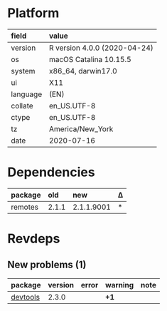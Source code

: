 # Platform

|field    |value                        |
|:--------|:----------------------------|
|version  |R version 4.0.0 (2020-04-24) |
|os       |macOS Catalina 10.15.5       |
|system   |x86_64, darwin17.0           |
|ui       |X11                          |
|language |(EN)                         |
|collate  |en_US.UTF-8                  |
|ctype    |en_US.UTF-8                  |
|tz       |America/New_York             |
|date     |2020-07-16                   |

# Dependencies

|package |old   |new        |Δ  |
|:-------|:-----|:----------|:--|
|remotes |2.1.1 |2.1.1.9001 |*  |

# Revdeps

## New problems (1)

|package                          |version |error |warning |note |
|:--------------------------------|:-------|:-----|:-------|:----|
|[devtools](problems.md#devtools) |2.3.0   |      |__+1__  |     |

